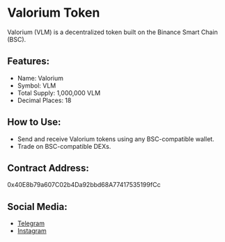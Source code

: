 # Valorium Token

Valorium (VLM) is a decentralized token built on the Binance Smart Chain (BSC).

## Features:
- Name: Valorium
- Symbol: VLM
- Total Supply: 1,000,000 VLM
- Decimal Places: 18

## How to Use:
- Send and receive Valorium tokens using any BSC-compatible wallet.
- Trade on BSC-compatible DEXs.

## Contract Address:
0x40E8b79a607C02b4Da92bbd68A77417535199fCc

## Social Media:
- [Telegram](https://t.me/yourTelegramUsername)
- [Instagram](https://www.instagram.com/yourInstagramHandle)
